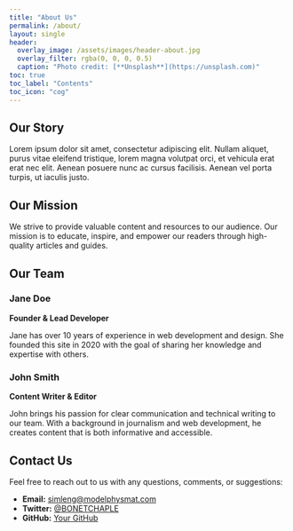 ```yaml
---
title: "About Us"
permalink: /about/
layout: single
header:
  overlay_image: /assets/images/header-about.jpg
  overlay_filter: rgba(0, 0, 0, 0.5)
  caption: "Photo credit: [**Unsplash**](https://unsplash.com)"
toc: true
toc_label: "Contents"
toc_icon: "cog"
---
```


## Our Story

Lorem ipsum dolor sit amet, consectetur adipiscing elit. Nullam aliquet, purus vitae eleifend tristique, lorem magna volutpat orci, et vehicula erat erat nec elit. Aenean posuere nunc ac cursus facilisis. Aenean vel porta turpis, ut iaculis justo.

## Our Mission

We strive to provide valuable content and resources to our audience. Our mission is to educate, inspire, and empower our readers through high-quality articles and guides.

## Our Team

### Jane Doe
**Founder & Lead Developer**

Jane has over 10 years of experience in web development and design. She founded this site in 2020 with the goal of sharing her knowledge and expertise with others.

### John Smith
**Content Writer & Editor**

John brings his passion for clear communication and technical writing to our team. With a background in journalism and web development, he creates content that is both informative and accessible.

## Contact Us

Feel free to reach out to us with any questions, comments, or suggestions:

- **Email:** simleng@modelphysmat.com
- **Twitter:** [@BONETCHAPLE](https://twitter.com/BONETCHAPLE)
- **GitHub:** [Your GitHub](https://github.com/sednabcn)